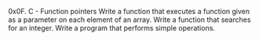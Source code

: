 0x0F. C - Function pointers
Write a function that executes a function given as a parameter on each element of an array.
Write a function that searches for an integer.
Write a program that performs simple operations.
